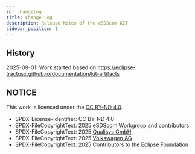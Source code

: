 ```yaml
---
id: changelog
title: Change Log
description: Release Notes of the eSDScom KIT
sidebar_position: 1
---
```


## History

2025-09-01: Work started based on https://eclipse-tractusx.github.io/documentation/kit-artifacts

## NOTICE

This work is licensed under the [CC BY-ND 4.0](https://creativecommons.org/licenses/by-nd/4.0/legalcode).

- SPDX-License-Identifier: CC BY-ND 4.0
- SPDX-FileCopyrightText: 2025 [eSDScom Workgroup](https://esdscom.eu) and contributors
- SPDX-FileCopyrightText: 2025 [Qualisys GmbH](https://qualisys.eu)
- SPDX-FileCopyrightText: 2025 [Volkswagen AG](https://www.volkswagen.de)
- SPDX-FileCopyrightText: 2025 Contributors to the [Eclipse Foundation](https://eclipse.org)
